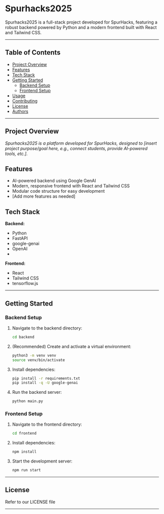 # Spurhacks2025

Spurhacks2025 is a full-stack project developed for SpurHacks, featuring a robust backend powered by Python and a modern frontend built with React and Tailwind CSS.

---

## Table of Contents
- [Project Overview](#project-overview)
- [Features](#features)
- [Tech Stack](#tech-stack)
- [Getting Started](#getting-started)
  - [Backend Setup](#backend-setup)
  - [Frontend Setup](#frontend-setup)
- [Usage](#usage)
- [Contributing](#contributing)
- [License](#license)
- [Authors](#authors)

---

## Project Overview

_Spurhacks2025 is a platform developed for SpurHacks, designed to [insert project purpose/goal here, e.g., connect students, provide AI-powered tools, etc.]._

## Features
- AI-powered backend using Google GenAI
- Modern, responsive frontend with React and Tailwind CSS
- Modular code structure for easy development
- [Add more features as needed]

## Tech Stack

**Backend:**
- Python
- FastAPI 
- google-genai
- OpenAI
- 

**Frontend:**
- React
- Tailwind CSS
- tensorflow.js

---

## Getting Started

### Backend Setup

1. Navigate to the backend directory:
   ```bash
   cd backend
   ```
2. (Recommended) Create and activate a virtual environment:
   ```bash
   python3 -m venv venv
   source venv/bin/activate
   ```
3. Install dependencies:
   ```bash
   pip install -r requirements.txt
   pip install -q -U google-genai
   ```
4. Run the backend server:
   ```bash
   python main.py
   ```

### Frontend Setup

1. Navigate to the frontend directory:
   ```bash
   cd frontend
   ```
2. Install dependencies:
   ```bash
   npm install
   ```
3. Start the development server:
   ```bash
   npm run start
   ```
---

## License

Refer to our LICENSE file

---
